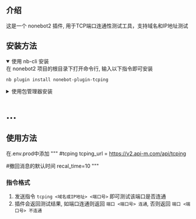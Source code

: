 ## 介绍

这是一个 nonebot2 插件, 用于TCP端口连通性测试工具，支持域名和IP地址测试


## 安装方法

<details open>
<summary>使用 nb-cli 安装</summary>
在 nonebot2 项目的根目录下打开命令行, 输入以下指令即可安装

    nb plugin install nonebot-plugin-tcping

</details>

<details>
<summary>使用包管理器安装</summary>
在 nonebot2 项目的插件目录下, 打开命令行, 根据你使用的包管理器, 输入相应的安装命令

<details>
<summary>pip</summary>

    pip install nonebot-plugin-tcping
</details>
<details>
<summary>pdm</summary>

    pdm add nonebot-plugin-tcping
</details>
<details>
<summary>poetry</summary>

    poetry add nonebot-plugin-tcping
</details>


打开 nonebot2 项目根目录下的 `pyproject.toml` 文件, 在 `[tool.nonebot]` 部分追加写入

    plugins = ["nonebot_plugin_tcping"]

</details>

# ...
<!-- 此处填写插件的其他介绍 -->
## 使用方法

在.env.prod中添加
"""
#tcping
tcping_url = https://v2.api-m.com/api/tcping

#撤回消息的默认时间
recal_time=10
"""
### 指令格式

1. 发送指令 `tcping <域名或IP地址> <端口号>` 即可测试该端口是否连通
2. 插件会返回测试结果, 如端口连通则返回 `端口 <端口号> 连通`, 否则返回 `端口 <端口号> 不连通`
